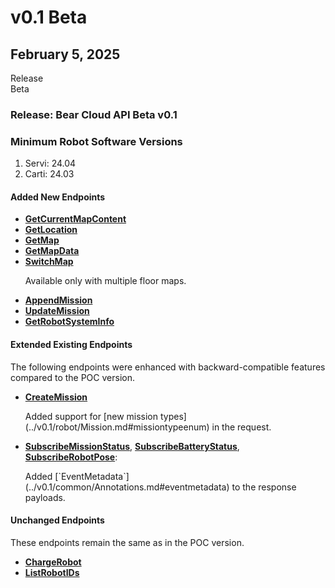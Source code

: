 # v0.1 Beta
## February 5, 2025

<div class="tag-container">
  <div class="tag">Release</div>
  <div class="tag feature">Beta</div>
</div>

### Release: Bear Cloud API Beta v0.1
### Minimum Robot Software Versions
1. Servi: 24.04
2. Carti: 24.03

#### Added New Endpoints
  - [**GetCurrentMapContent**](../v0.1/cloud/CloudApiService.md#getcurrentmapcontent) 
  - [**GetLocation**](../v0.1/cloud/CloudApiService.md#getlocation) 
  - [**GetMap**](../v0.1/cloud/CloudApiService.md#getmap) 
  - [**GetMapData**](../v0.1/cloud/CloudApiService.md#getmapdata) 
  - [**SwitchMap**](../v0.1/cloud/CloudApiService.md#switchmap) 
    <p class="changelog">Available only with multiple floor maps. </p>
  - [**AppendMission**](../v0.1/cloud/CloudApiService.md#appendmission)
  - [**UpdateMission**](../v0.1/cloud/CloudApiService.md#updatemission) 
  - [**GetRobotSystemInfo**](../v0.1/cloud/CloudApiService.md#getrobotsysteminfo)

#### Extended Existing Endpoints
The following endpoints were enhanced with backward-compatible features compared to the POC version.

  - [**CreateMission**](../v0.1/cloud/CloudApiService.md#createmission)
    <p class="changelog">Added support for [new mission types](../v0.1/robot/Mission.md#missiontypeenum) in the request. </p>
  - [**SubscribeMissionStatus**](../v0.1/cloud/CloudApiService.md#subscribemissionstatus), [**SubscribeBatteryStatus**](../v0.1/cloud/CloudApiService.md#subscribebatterystatus), [**SubscribeRobotPose**](../v0.1/cloud/CloudApiService.md#subscriberobotpose): 
    <p> Added [`EventMetadata`](../v0.1/common/Annotations.md#eventmetadata) to the response payloads. </p>

#### Unchanged Endpoints
These endpoints remain the same as in the POC version.

  - [**ChargeRobot**](../v0.1/cloud/CloudApiService.md#chargerobot) </br>
  - [**ListRobotIDs**](../v0.1/cloud/CloudApiService.md#listprofileids) </br> 

